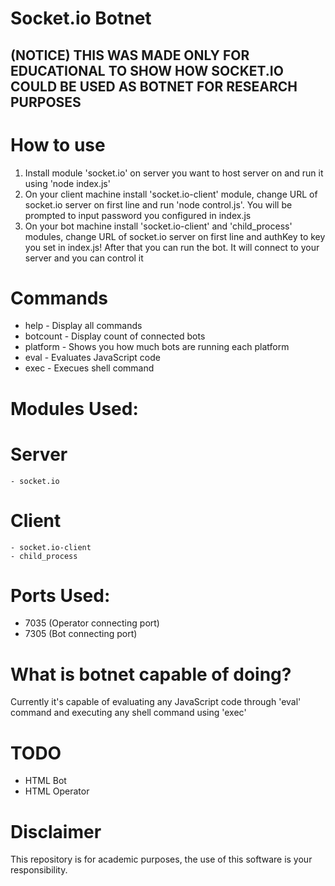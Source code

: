 # Socket.io Botnet
## (NOTICE) THIS WAS MADE ONLY FOR EDUCATIONAL TO SHOW HOW SOCKET.IO COULD BE USED AS BOTNET FOR RESEARCH PURPOSES

# How to use

1. Install module 'socket.io' on server you want to host server on and run it using 'node index.js' 
2. On your client machine install 'socket.io-client' module, change URL of socket.io server on first line and run 'node control.js'. You will be prompted to input password you configured in index.js
3. On your bot machine install 'socket.io-client' and 'child_process' modules, change URL of socket.io server on first line and authKey to key you set in index.js! After that you can run the bot. It will connect to your server and you can control it 


# Commands
  - help - Display all commands
  - botcount - Display count of connected bots
  - platform - Shows you how much bots are running each platform
  - eval <command> - Evaluates JavaScript code
  - exec <command> - Execues shell command

# Modules Used:
  # Server
    - socket.io
  
  # Client
    - socket.io-client
    - child_process
  
# Ports Used:
  - 7035 (Operator connecting port)
  - 7305 (Bot connecting port)
  
# What is botnet capable of doing?
Currently it's capable of evaluating any JavaScript code through 'eval' command and executing any shell command using 'exec'

# TODO
  - HTML Bot
  - HTML Operator

# Disclaimer
This repository is for academic purposes, the use of this software is your responsibility.
